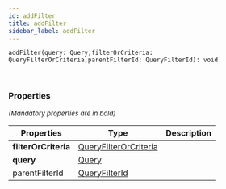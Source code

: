 ```yaml
---
id: addFilter
title: addFilter
sidebar_label: addFilter
---
```


```tsx
addFilter(query: Query,filterOrCriteria: QueryFilterOrCriteria,parentFilterId: QueryFilterId): void
```
<br/>



### Properties

<font size="2"><i>(Mandatory properties are in bold)</i></font>

| Properties | Type | Description |
| --------- | ---- | ----------- |
| **filterOrCriteria** | [QueryFilterOrCriteria](/framework-api/types/QueryFilterOrCriteria.md) |  |
| **query** | [Query](/framework-api/interfaces/Query.md) |  |
| parentFilterId | [QueryFilterId](/framework-api/types/QueryFilterId.md) |  |
